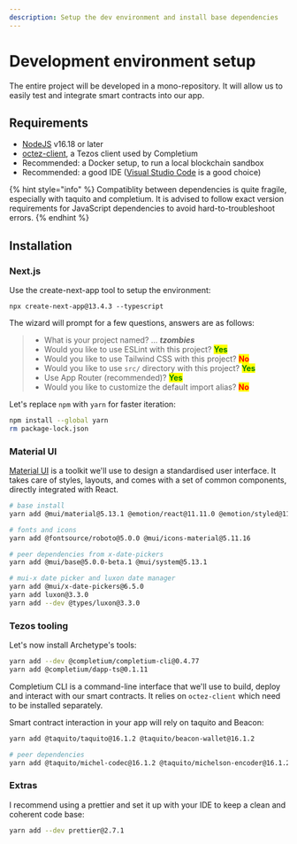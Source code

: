 ```yaml
---
description: Setup the dev environment and install base dependencies
---
```


# Development environment setup

The entire project will be developed in a mono-repository. It will allow us to easily test and integrate smart contracts into our app.&#x20;

## Requirements

* [NodeJS](https://nodejs.org/) v16.18 or later
* [octez-client](https://tezos.gitlab.io/introduction/howtoget.html), a Tezos client used by Completium
* Recommended: a Docker setup, to run a local blockchain sandbox
* Recommended: a good IDE ([Visual Studio Code](https://code.visualstudio.com/) is a good choice)

{% hint style="info" %}
Compatiblity between dependencies is quite fragile, especially with taquito and completium. It is advised to follow exact version requirements for JavaScript dependencies to avoid hard-to-troubleshoot errors.
{% endhint %}

## Installation

### Next.js

Use the create-next-app tool to setup the environment:

```
npx create-next-app@13.4.3 --typescript
```

The wizard will prompt for a few questions, answers are as follows:

> * What is your project named? … _**tzombies**_
> * Would you like to use ESLint with this project? <mark style="color:green;">**Yes**</mark>
> * Would you like to use Tailwind CSS with this project? <mark style="color:red;">**No**</mark>
> * Would you like to use `src/` directory with this project? <mark style="color:green;">**Yes**</mark>
> * Use App Router (recommended)? <mark style="color:green;">**Yes**</mark>
> * Would you like to customize the default import alias? <mark style="color:red;">**No**</mark>

Let's replace `npm` with `yarn` for faster iteration:

```bash
npm install --global yarn
rm package-lock.json
```

### Material UI

[Material UI](https://mui.com/material-ui/getting-started/overview/) is a toolkit we'll use to design a standardised user interface. It takes care of styles, layouts, and comes with a set of common components, directly integrated with React.&#x20;

```bash
# base install
yarn add @mui/material@5.13.1 @emotion/react@11.11.0 @emotion/styled@11.11.0

# fonts and icons
yarn add @fontsource/roboto@5.0.0 @mui/icons-material@5.11.16

# peer dependencies from x-date-pickers
yarn add @mui/base@5.0.0-beta.1 @mui/system@5.13.1

# mui-x date picker and luxon date manager
yarn add @mui/x-date-pickers@6.5.0
yarn add luxon@3.3.0 
yarn add --dev @types/luxon@3.3.0
```

### Tezos tooling

Let's now install Archetype's tools:

```bash
yarn add --dev @completium/completium-cli@0.4.77
yarn add @completium/dapp-ts@0.1.11
```

Completium CLI is a command-line interface that we'll use to build, deploy and interact with our smart contracts. It relies on `octez-client` which need to be installed separately.&#x20;

Smart contract interaction in your app will rely on taquito and Beacon:

```bash
yarn add @taquito/taquito@16.1.2 @taquito/beacon-wallet@16.1.2 

# peer dependencies
yarn add @taquito/michel-codec@16.1.2 @taquito/michelson-encoder@16.1.2 @taquito/signer@16.1.2 @taquito/utils@16.1.2
```

### Extras

I recommend using a prettier and set it up with your IDE to keep a clean and coherent code base:&#x20;

```bash
yarn add --dev prettier@2.7.1
```
